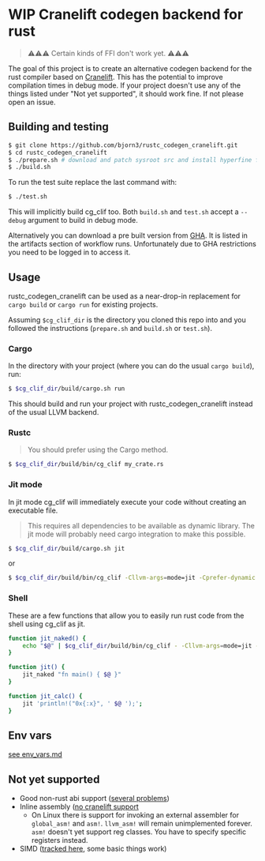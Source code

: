 # WIP Cranelift codegen backend for rust

> ⚠⚠⚠ Certain kinds of FFI don't work yet. ⚠⚠⚠

The goal of this project is to create an alternative codegen backend for the rust compiler based on [Cranelift](https://github.com/bytecodealliance/wasmtime/blob/main/cranelift).
This has the potential to improve compilation times in debug mode.
If your project doesn't use any of the things listed under "Not yet supported", it should work fine.
If not please open an issue.

## Building and testing

```bash
$ git clone https://github.com/bjorn3/rustc_codegen_cranelift.git
$ cd rustc_codegen_cranelift
$ ./prepare.sh # download and patch sysroot src and install hyperfine for benchmarking
$ ./build.sh
```

To run the test suite replace the last command with:

```bash
$ ./test.sh
```

This will implicitly build cg_clif too. Both `build.sh` and `test.sh` accept a `--debug` argument to
build in debug mode.

Alternatively you can download a pre built version from [GHA]. It is listed in the artifacts section
of workflow runs. Unfortunately due to GHA restrictions you need to be logged in to access it.

[GHA]: https://github.com/bjorn3/rustc_codegen_cranelift/actions?query=branch%3Amaster+event%3Apush+is%3Asuccess

## Usage

rustc_codegen_cranelift can be used as a near-drop-in replacement for `cargo build` or `cargo run` for existing projects.

Assuming `$cg_clif_dir` is the directory you cloned this repo into and you followed the instructions (`prepare.sh` and `build.sh` or `test.sh`).

### Cargo

In the directory with your project (where you can do the usual `cargo build`), run:

```bash
$ $cg_clif_dir/build/cargo.sh run
```

This should build and run your project with rustc_codegen_cranelift instead of the usual LLVM backend.

### Rustc

> You should prefer using the Cargo method.

```bash
$ $cg_clif_dir/build/bin/cg_clif my_crate.rs
```

### Jit mode

In jit mode cg_clif will immediately execute your code without creating an executable file.

> This requires all dependencies to be available as dynamic library.
> The jit mode will probably need cargo integration to make this possible.

```bash
$ $cg_clif_dir/build/cargo.sh jit
```

or

```bash
$ $cg_clif_dir/build/bin/cg_clif -Cllvm-args=mode=jit -Cprefer-dynamic my_crate.rs
```

### Shell

These are a few functions that allow you to easily run rust code from the shell using cg_clif as jit.

```bash
function jit_naked() {
    echo "$@" | $cg_clif_dir/build/bin/cg_clif - -Cllvm-args=mode=jit -Cprefer-dynamic
}

function jit() {
    jit_naked "fn main() { $@ }"
}

function jit_calc() {
    jit 'println!("0x{:x}", ' $@ ');';
}
```

## Env vars

[see env_vars.md](docs/env_vars.md)

## Not yet supported

* Good non-rust abi support ([several problems](https://github.com/bjorn3/rustc_codegen_cranelift/issues/10))
* Inline assembly ([no cranelift support](https://github.com/bytecodealliance/wasmtime/issues/1041)
    * On Linux there is support for invoking an external assembler for `global_asm!` and `asm!`.
      `llvm_asm!` will remain unimplemented forever. `asm!` doesn't yet support reg classes. You
      have to specify specific registers instead.
* SIMD ([tracked here](https://github.com/bjorn3/rustc_codegen_cranelift/issues/171), some basic things work)
